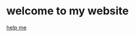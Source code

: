 
# welcome to my website
<html>
<body>
  <a href="https://lyingtomyself-jonathamorale90710.c9users.io/hello-world.html">help me</a>
</body>
</html>
